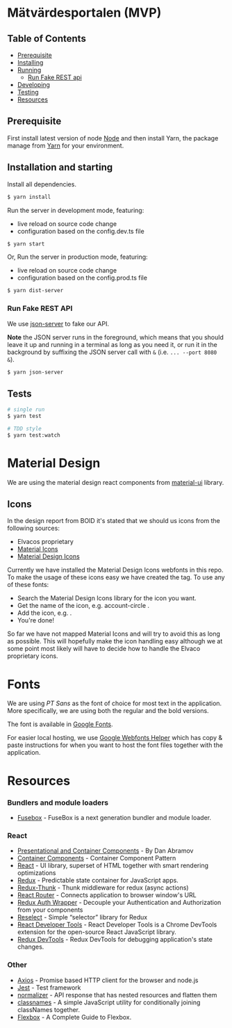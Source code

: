 # Mätvärdesportalen (MVP)

## Table of Contents
* [Prerequisite](#prerequisite)
* [Installing](#installation)
* [Running](#running-the-app)
  * [Run Fake REST api](#fake-api)
* [Developing](#developing)
* [Testing](#testing)
* [Resources](#resources)

## Prerequisite
First install latest version of node [Node](https://nodejs.org/en/) and then install Yarn, the package manage from 
[Yarn](https://yarnpkg.com/en/docs/install) for your environment.

## Installation and starting
Install all dependencies.

```bash
$ yarn install
```

Run the server in development mode, featuring:
- live reload on source code change
- configuration based on the config.dev.ts file

```bash
$ yarn start
```

Or,
Run the server in production mode, featuring:
- live reload on source code change
- configuration based on the config.prod.ts file

```bash
$ yarn dist-server
```

### Run Fake REST API
We use [json-server](https://github.com/typicode/json-server) to fake our API.

**Note** the JSON server runs in the foreground, which means that you should leave it up and running in a terminal
as long as you need it, or run it in the background by suffixing the JSON server call with `&` (i.e. `... --port 8080 &`).

```bash
$ yarn json-server
```

## Tests

```bash
# single run
$ yarn test 

# TDD style
$ yarn test:watch
```

# Material Design
We are using the material design react components from [material-ui](http://www.material-ui.com/#/) library.

## Icons

In the design report from BOID it's stated that we should us icons from the following sources:
* Elvacos proprietary
* [Material Icons](https://material.io/icons/)
* [Material Design Icons](https://materialdesignicons.com/)

Currently we have installed the Material Design Icons webfonts in this repo. To make the usage of these icons easy we have
created the <Icon> tag. To use any of these fonts:
* Search the Material Design Icons library for the icon you want.
* Get the name of the icon, e.g. account-circle .
* Add the icon, e.g. <Icon name="account-circle"/>.
* You're done!

So far we have not mapped Material Icons and will try to avoid this as long as possible.
This will hopefully make the icon handling easy although we at some point most likely will have to decide
how to handle the Elvaco proprietary icons.

# Fonts

We are using *PT Sans* as the font of choice for most text in the application. More specifically, we are using both the regular and the bold versions.

The font is available in [Google Fonts](https://fonts.google.com/specimen/PT+Sans?selection.family=PT+Sans:400,700).

For easier local hosting, we use [Google Webfonts Helper](https://google-webfonts-helper.herokuapp.com/fonts/pt-sans?subsets=latin) which has copy & paste instructions for when you want to host the font files together with the application.

# Resources

### Bundlers and module loaders

* [Fusebox](http://fuse-box.org/) - FuseBox is a next generation bundler and module loader.

### React
* [Presentational and Container Components](https://medium.com/@dan_abramov/smart-and-dumb-components-7ca2f9a7c7d0) - By Dan Abramov
* [Container Components](https://medium.com/@learnreact/container-components-c0e67432e005) - Container Component Pattern
* [React](https://facebook.github.io/react/) - UI library, superset of HTML together with smart rendering optimizations
* [Redux](http://redux.js.org/) - Predictable state container for JavaScript apps.
* [Redux-Thunk](https://github.com/gaearon/redux-thunk) - Thunk middleware for redux (async actions)
* [React Router](https://reacttraining.com/react-router/web/guides/philosophy) - Connects application to browser window's URL
* [Redux Auth Wrapper](https://mjrussell.github.io/redux-auth-wrapper/) - Decouple your Authentication and Authorization from your components
* [Reselect](https://github.com/reactjs/reselect) - Simple “selector” library for Redux
* [React Developer Tools](https://chrome.google.com/webstore/detail/react-developer-tools/fmkadmapgofadopljbjfkapdkoienihi) - React Developer Tools is a Chrome DevTools extension for the open-source React JavaScript library. 
* [Redux DevTools](https://chrome.google.com/webstore/detail/redux-devtools/lmhkpmbekcpmknklioeibfkpmmfibljd) - Redux DevTools for debugging application's state changes.

### Other
* [Axios](https://github.com/mzabriskie/axios) - Promise based HTTP client for the browser and node.js
* [Jest](https://github.com/kulshekhar/ts-jest) - Test framework
* [normalizer](https://tonyhb.gitbooks.io/redux-without-profanity/content/normalizer.html) - API response that has nested resources and flatten them
* [classnames](https://github.com/JedWatson/classnames) - A simple JavaScript utility for conditionally joining classNames together.
* [Flexbox](https://css-tricks.com/snippets/css/a-guide-to-flexbox/) - A Complete Guide to Flexbox.


